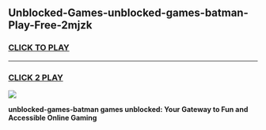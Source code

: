 
## Unblocked-Games-unblocked-games-batman-Play-Free-2mjzk
<h3>
<a href="https://premium76.site?title=unblocked-games-batman&ref=21A">CLICK TO PLAY</a></h3>
<hr>

<h3>
<a href="https://premium76.site?title=unblocked-games-batman&ref=21A">CLICK 2 PLAY</a>
  
</h3>

<a href="https://premium76.site?title=unblocked-games-batman&ref=21A"><img src="https://clearcache.store/games.png"></a>


**unblocked-games-batman games unblocked: Your Gateway to Fun and Accessible Online Gaming**
